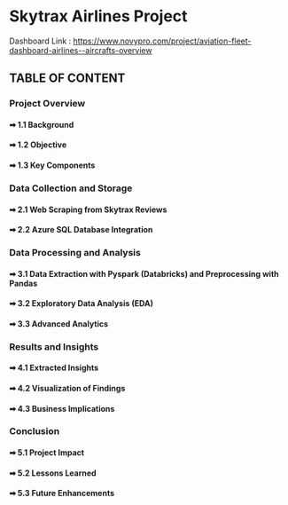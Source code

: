 # Skytrax Airlines Project

Dashboard Link : https://www.novypro.com/project/aviation-fleet-dashboard-airlines--aircrafts-overview

## TABLE OF CONTENT

### Project Overview 
#### ➡ 1.1 Background 
#### ➡ 1.2 Objective 
#### ➡ 1.3 Key Components

### Data Collection and Storage 
#### ➡ 2.1 Web Scraping from Skytrax Reviews 
#### ➡ 2.2 Azure SQL Database Integration

### Data Processing and Analysis 
#### ➡ 3.1 Data Extraction with Pyspark (Databricks) and Preprocessing with Pandas
#### ➡ 3.2 Exploratory Data Analysis (EDA)
#### ➡ 3.3 Advanced Analytics

### Results and Insights 
#### ➡ 4.1 Extracted Insights 
#### ➡ 4.2 Visualization of Findings 
#### ➡ 4.3 Business Implications

### Conclusion 
#### ➡ 5.1 Project Impact 
#### ➡ 5.2 Lessons Learned 
#### ➡ 5.3 Future Enhancements
